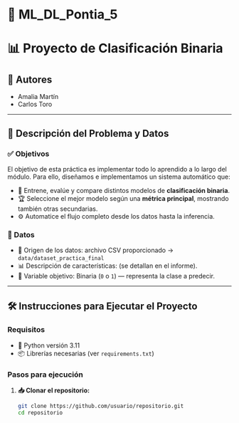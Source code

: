# 🤖 ML_DL_Pontia_5
# 📊 Proyecto de Clasificación Binaria

## 👥 Autores
-  Amalia Martín  
-  Carlos Toro

---

## 🎯 Descripción del Problema y Datos

### ✅ Objetivos
El objetivo de esta práctica es implementar todo lo aprendido a lo largo del módulo. Para ello, diseñamos e implementamos un sistema automático que:

- 🔁 Entrene, evalúe y compare distintos modelos de **clasificación binaria**.
- 🏆 Seleccione el mejor modelo según una **métrica principal**, mostrando también otras secundarias.
- ⚙️ Automatice el flujo completo desde los datos hasta la inferencia.

### 🧾 Datos
- 📁 Origen de los datos: archivo CSV proporcionado → `data/dataset_practica_final`
- 📊 Descripción de características: (se detallan en el informe).
- 🎯 Variable objetivo: Binaria (`0` o `1`) — representa la clase a predecir.

---

## 🛠️ Instrucciones para Ejecutar el Proyecto

###  Requisitos
- 🐍 Python versión 3.11
- 📦 Librerías necesarias (ver `requirements.txt`)

### Pasos para ejecución

1. **📥 Clonar el repositorio:**
   ```bash
   git clone https://github.com/usuario/repositorio.git
   cd repositorio